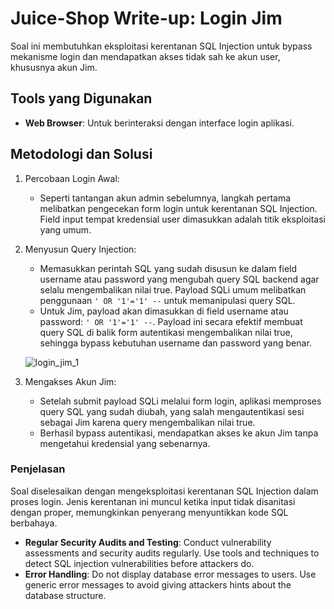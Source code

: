 # Juice-Shop Write-up: Login Jim
Soal ini membutuhkan eksploitasi kerentanan SQL Injection untuk bypass mekanisme login dan mendapatkan akses tidak sah ke akun user, khususnya akun Jim.

## Tools yang Digunakan
- **Web Browser**: Untuk berinteraksi dengan interface login aplikasi.

## Metodologi dan Solusi
1. Percobaan Login Awal:
   - Seperti tantangan akun admin sebelumnya, langkah pertama melibatkan pengecekan form login untuk kerentanan SQL Injection. Field input tempat kredensial user dimasukkan adalah titik eksploitasi yang umum.

2. Menyusun Query Injection:
   - Memasukkan perintah SQL yang sudah disusun ke dalam field username atau password yang mengubah query SQL backend agar selalu mengembalikan nilai true. Payload SQLi umum melibatkan penggunaan `' OR '1'='1' --` untuk memanipulasi query SQL.
   - Untuk Jim, payload akan dimasukkan di field username atau password: `' OR '1'='1' --`. Payload ini secara efektif membuat query SQL di balik form autentikasi mengembalikan nilai true, sehingga bypass kebutuhan username dan password yang benar.

   ![login_jim_1](https://cdn.discordapp.com/attachments/1031076369930649622/1415312010207432904/login_jim_1.png?ex=68c2bf86&is=68c16e06&hm=f285f7b50be03c3874b5bc0627ed6c4c04c201d473867b836ae12c49af7eb129&)

3. Mengakses Akun Jim:
   - Setelah submit payload SQLi melalui form login, aplikasi memproses query SQL yang sudah diubah, yang salah mengautentikasi sesi sebagai Jim karena query mengembalikan nilai true.
   - Berhasil bypass autentikasi, mendapatkan akses ke akun Jim tanpa mengetahui kredensial yang sebenarnya.

### Penjelasan
Soal diselesaikan dengan mengeksploitasi kerentanan SQL Injection dalam proses login. Jenis kerentanan ini muncul ketika input tidak disanitasi dengan proper, memungkinkan penyerang menyuntikkan kode SQL berbahaya.
- **Regular Security Audits and Testing**: Conduct vulnerability assessments and security audits regularly. Use tools and techniques to detect SQL injection vulnerabilities before attackers do.
- **Error Handling**: Do not display database error messages to users. Use generic error messages to avoid giving attackers hints about the database structure.
